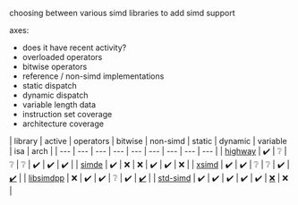 choosing between various simd libraries to add simd support

axes:
- does it have recent activity?
- overloaded operators
- bitwise operators
- reference / non-simd implementations
- static dispatch
- dynamic dispatch
- variable length data
- instruction set coverage
- architecture coverage

| library | active | operators | bitwise | non-simd | static | dynamic | variable | isa | arch |
| --- | --- | --- | --- | --- | --- | --- | --- | --- |
| [highway](https://github.com/google/highway) | :heavy_check_mark: | :grey_question: | :grey_question: | :grey_question: | :heavy_check_mark: | :heavy_check_mark: | :heavy_check_mark: |
| [simde](https://github.com/simd-everywhere/simde) | :heavy_check_mark: | :x: | :x: | :heavy_check_mark: | :heavy_check_mark: | :x: |
| [xsimd](https://github.com/xtensor-stack/xsimd) | :heavy_check_mark: | :heavy_check_mark: | :grey_question: | :grey_question: | :heavy_check_mark: | [:heavy_check_mark:](https://xsimd.readthedocs.io/en/latest/api/dispatching.html) |
| [libsimdpp](https://github.com/p12tic/libsimdpp) | :x: | :heavy_check_mark: | :heavy_check_mark: | :grey_question: | :heavy_check_mark: | [:heavy_check_mark:](http://p12tic.github.io/libsimdpp/v2.2-dev/libsimdpp/w/arch/dispatch.html) |
| [std-simd](https://github.com/VcDevel/std-simd) | :heavy_check_mark: | :heavy_check_mark: | :heavy_check_mark: | :heavy_check_mark: | :heavy_check_mark: | [:x:](https://en.cppreference.com/w/cpp/experimental/simd/deduce) | :x: |

